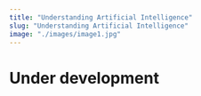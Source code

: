 ```yaml
---
title: "Understanding Artificial Intelligence"
slug: "Understanding Artificial Intelligence"
image: "./images/image1.jpg"
---
```


# Under development